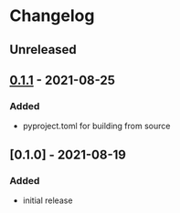 # Changelog

## Unreleased

## [0.1.1] - 2021-08-25

### Added

- pyproject.toml for building from source

## [0.1.0] - 2021-08-19

### Added

- initial release

[Unreleased]: https://github.com/matusf/z-base-32/compare/v0.1.1...HEAD
[0.1.1]: https://github.com/matusf/z-base-32/compare/0.1.0...v0.1.1
